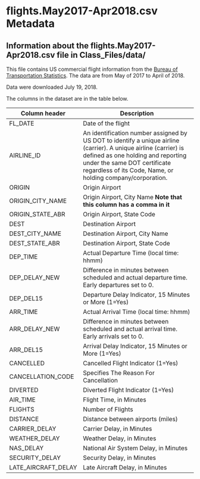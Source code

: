 # flights.May2017-Apr2018.csv Metadata

## Information about the flights.May2017-Apr2018.csv file in Class_Files/data/

This file contains US commercial flight information from the [Bureau of Transportation Statistics](https://www.transtats.bts.gov/DL_SelectFields.asp).
The data are from May of 2017 to April of 2018.


Data were downloaded July 19, 2018.


The columns in the dataset are in the table below.

Column header | Description
--------------|------------
FL_DATE | Date of the flight
AIRLINE_ID | An identification number assigned by US DOT to identify a unique airline (carrier). A unique airline (carrier) is defined as one holding and reporting under the same DOT certificate regardless of its Code, Name, or holding company/corporation.
ORIGIN | Origin Airport
ORIGIN_CITY_NAME | Origin Airport, City Name **Note that this column has a comma in it**
ORIGIN_STATE_ABR | Origin Airport, State Code
DEST | Destination Airport
DEST_CITY_NAME | Destination Airport, City Name
DEST_STATE_ABR | Destination Airport, State Code
DEP_TIME | Actual Departure Time (local time: hhmm)
DEP_DELAY_NEW | Difference in minutes between scheduled and actual departure time. Early departures set to 0.
DEP_DEL15 | Departure Delay Indicator, 15 Minutes or More (1=Yes)
ARR_TIME | Actual Arrival Time (local time: hhmm)
ARR_DELAY_NEW | Difference in minutes between scheduled and actual arrival time. Early arrivals set to 0.
ARR_DEL15 | Arrival Delay Indicator, 15 Minutes or More (1=Yes)
CANCELLED | Cancelled Flight Indicator (1=Yes)
CANCELLATION_CODE | Specifies The Reason For Cancellation
DIVERTED | Diverted Flight Indicator (1=Yes)
AIR_TIME | Flight Time, in Minutes
FLIGHTS | Number of Flights
DISTANCE | Distance between airports (miles)
CARRIER_DELAY | Carrier Delay, in Minutes
WEATHER_DELAY | Weather Delay, in Minutes
NAS_DELAY | National Air System Delay, in Minutes
SECURITY_DELAY | Security Delay, in Minutes
LATE_AIRCRAFT_DELAY | Late Aircraft Delay, in Minutes
